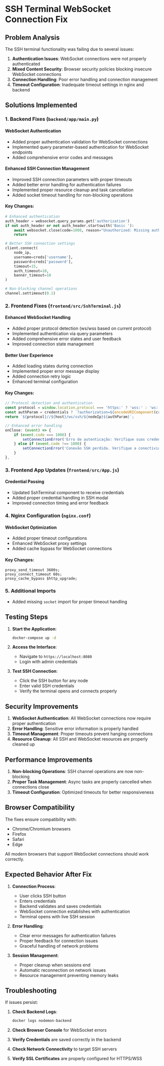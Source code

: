 # SSH Terminal WebSocket Connection Fix

## Problem Analysis

The SSH terminal functionality was failing due to several issues:

1. **Authentication Issues**: WebSocket connections were not properly authenticated
2. **Mixed Content Security**: Browser security policies blocking insecure WebSocket connections
3. **Connection Handling**: Poor error handling and connection management
4. **Timeout Configuration**: Inadequate timeout settings in nginx and backend

## Solutions Implemented

### 1. Backend Fixes (`backend/app/main.py`)

#### WebSocket Authentication
- Added proper authentication validation for WebSocket connections
- Implemented query parameter-based authentication for WebSocket endpoints
- Added comprehensive error codes and messages

#### Enhanced SSH Connection Management
- Improved SSH connection parameters with proper timeouts
- Added better error handling for authentication failures
- Implemented proper resource cleanup and task cancellation
- Added socket timeout handling for non-blocking operations

#### Key Changes:
```python
# Enhanced authentication
auth_header = websocket.query_params.get('authorization')
if not auth_header or not auth_header.startswith('Basic '):
    await websocket.close(code=1008, reason="Unauthorized: Missing authentication")
    return

# Better SSH connection settings
client.connect(
    node_ip, 
    username=creds['username'], 
    password=creds['password'], 
    timeout=15,
    auth_timeout=10,
    banner_timeout=10
)

# Non-blocking channel operations
channel.settimeout(0.1)
```

### 2. Frontend Fixes (`frontend/src/SshTerminal.js`)

#### Enhanced WebSocket Handling
- Added proper protocol detection (ws/wss based on current protocol)
- Implemented authentication via query parameters
- Added comprehensive error states and user feedback
- Improved connection state management

#### Better User Experience
- Added loading states during connection
- Implemented proper error message display
- Added connection retry logic
- Enhanced terminal configuration

#### Key Changes:
```javascript
// Protocol detection and authentication
const protocol = window.location.protocol === 'https:' ? 'wss:' : 'ws:';
const authParam = credentials ? `?authorization=${encodeURIComponent(credentials)}` : '';
return `${protocol}//${host}/ws/ssh/${nodeIp}${authParam}`;

// Enhanced error handling
onClose: (event) => {
    if (event.code === 1008) {
        setConnectionError('Erro de autenticação: Verifique suas credenciais.');
    } else if (event.code !== 1000) {
        setConnectionError('Conexão SSH perdida. Verifique a conectividade com o servidor.');
    }
},
```

### 3. Frontend App Updates (`frontend/src/App.js`)

#### Credential Passing
- Updated SshTerminal component to receive credentials
- Added proper credential handling in SSH modal
- Improved connection timing and error feedback

### 4. Nginx Configuration (`nginx.conf`)

#### WebSocket Optimization
- Added proper timeout configurations
- Enhanced WebSocket proxy settings
- Added cache bypass for WebSocket connections

#### Key Changes:
```nginx
proxy_send_timeout 3600s;
proxy_connect_timeout 60s;
proxy_cache_bypass $http_upgrade;
```

### 5. Additional Imports
- Added missing `socket` import for proper timeout handling

## Testing Steps

1. **Start the Application**:
   ```bash
   docker-compose up -d
   ```

2. **Access the Interface**:
   - Navigate to `https://localhost:8080`
   - Login with admin credentials

3. **Test SSH Connection**:
   - Click the SSH button for any node
   - Enter valid SSH credentials
   - Verify the terminal opens and connects properly

## Security Improvements

1. **WebSocket Authentication**: All WebSocket connections now require proper authentication
2. **Error Handling**: Sensitive error information is properly handled
3. **Timeout Management**: Proper timeouts prevent hanging connections
4. **Resource Cleanup**: All SSH and WebSocket resources are properly cleaned up

## Performance Improvements

1. **Non-blocking Operations**: SSH channel operations are now non-blocking
2. **Proper Task Management**: Async tasks are properly cancelled when connections close
3. **Timeout Configuration**: Optimized timeouts for better responsiveness

## Browser Compatibility

The fixes ensure compatibility with:
- Chrome/Chromium browsers
- Firefox
- Safari
- Edge

All modern browsers that support WebSocket connections should work correctly.

## Expected Behavior After Fix

1. **Connection Process**:
   - User clicks SSH button
   - Enters credentials
   - Backend validates and saves credentials
   - WebSocket connection establishes with authentication
   - Terminal opens with live SSH session

2. **Error Handling**:
   - Clear error messages for authentication failures
   - Proper feedback for connection issues
   - Graceful handling of network problems

3. **Session Management**:
   - Proper cleanup when sessions end
   - Automatic reconnection on network issues
   - Resource management preventing memory leaks

## Troubleshooting

If issues persist:

1. **Check Backend Logs**:
   ```bash
   docker logs nodemon-backend
   ```

2. **Check Browser Console** for WebSocket errors

3. **Verify Credentials** are saved correctly in the backend

4. **Check Network Connectivity** to target SSH servers

5. **Verify SSL Certificates** are properly configured for HTTPS/WSS